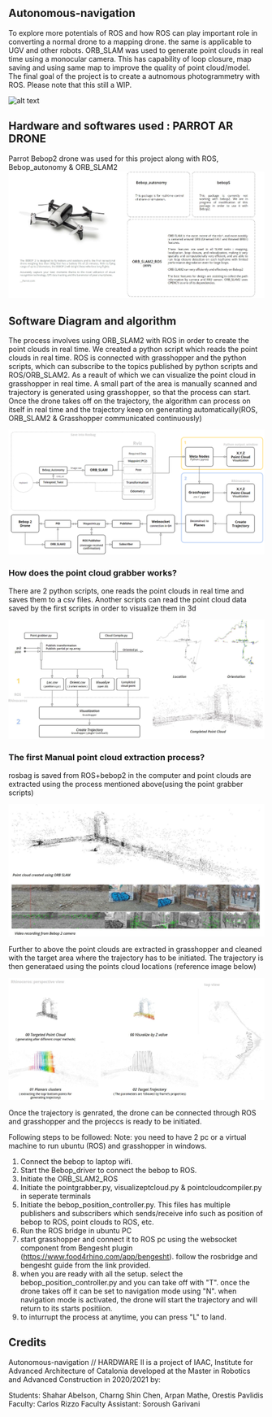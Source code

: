 ## Autonomous-navigation
To explore more potentials of ROS and how ROS can play important role in converting  a normal drone to a mapping drone. the same is applicable to UGV and other robots. ORB_SLAM was used to generate point clouds  in real time using a monocular camera. This has capability of loop closure, map saving and using same map to improve the quality of point cloud/model. The final goal of the project is to create a autnomous photogrammetry with ROS.
Please note that this still a WIP. 

![alt text](https://github.com/MRAC-IAAC/Autonomous-navigation/blob/main/Images/main.jpg "Autonomous Navigation")

## Hardware and softwares used : PARROT AR DRONE
Parrot Bebop2 drone was used for this project along with ROS, Bebop_autonomy & ORB_SLAM2 
![alt text](https://github.com/MRAC-IAAC/Autonomous-navigation/blob/main/Images/HardwareUsed.JPG "Hardware Used")

## Software Diagram and algorithm
The process involves using ORB_SLAM2 with ROS in order to create the point clouds in real time. We created a python script which reads the point clouds in real time. 
ROS is connected with grasshopper and the python scripts, which can subscribe to the topics published by python scripts and ROS/ORB_SLAM2. As a reault of which we can visualize the point cloud in grasshopper in real time. 
A small part of the area is manually scanned and trajectory is generated using grasshopper, so that the process can start. Once the drone takes off on the trajectory, the algorithm can process on itself in real time and the trajectory keep on generating automatically(ROS, ORB_SLAM2 & Grasshopper communicated continuously)

![alt text](https://github.com/MRAC-IAAC/Autonomous-navigation/blob/main/Images/Softwareprocess.png "Software Proces")

### How does the point cloud grabber works? 
There are 2 python scripts, one reads the point clouds in real time and saves them to a csv files. Another scripts can read the point cloud data saved by the first scripts in order to visualize them in 3d

![alt text](https://github.com/MRAC-IAAC/Autonomous-navigation/blob/main/Images/Softwareprocess2.JPG "Software Proces")

### The first Manual point cloud extraction process? 
rosbag is saved from ROS+bebop2 in the computer and point clouds are extracted using the process mentioned above(using the point grabber scripts)

![alt text](https://github.com/MRAC-IAAC/Autonomous-navigation/blob/main/Images/orbpoints.JPG "Software Proces")

Further to above the point clouds are extracted in grasshopper and cleaned with the target area where the trajectory has to be initiated. 
The trajectory is then generataed using the points cloud locations (reference image below)

![alt text](https://github.com/MRAC-IAAC/Autonomous-navigation/blob/main/Images/orbpoints3.JPG "Software Proces")

Once the trajectory is genrated, the drone can be connected through ROS and grasshopper and the projeccs is ready to be initiated. 

Following steps to be followed:
Note: you need to have 2 pc or a virtual machine to run ubuntu (ROS) and grasshopper in windows. 
1. Connect the bebop to laptop wifi.
2. Start the Bebop_driver to connect the bebop to ROS.
3. Initiate the ORB_SLAM2_ROS
4. Initiate the pointgrabber.py, visualizeptcloud.py & pointcloudcompiler.py in seperate terminals
5. Initiate the bebop_position_controller.py. This files has multiple publishers and subscribers which sends/receive info such as position of bebop to ROS, point clouds to ROS, etc. 
6. Run the ROS bridge in ubuntu PC
7. start grasshopper and connect it to ROS pc using the websocket component from Bengesht plugin (https://www.food4rhino.com/app/bengesht). follow the rosbridge and bengesht guide from the link provided. 
8. when you are ready with all the setup. select the bebop_position_controller.py and you can take off with "T". once the drone takes off it can be set to navigation mode using "N". when navigation mode is activated, the drone will start the trajectory and will return to its starts positiion. 
9. to inturrupt the process at anytime, you can press "L" to land. 

## Credits
Autonomous-navigation // HARDWARE II is a project of IAAC, Institute for Advanced Architecture of Catalonia developed at the Master in Robotics and Advanced Construction in 2020/2021 by:

Students: Shahar Abelson, Charng Shin Chen, Arpan Mathe, Orestis Pavlidis
Faculty: Carlos Rizzo
Faculty Assistant: Soroush Garivani


